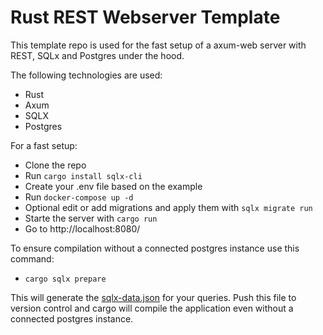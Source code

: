 # Rust REST Webserver Template

This template repo is used for the fast setup of a axum-web server with REST, SQLx and Postgres under the hood.

The following technologies are used:

- Rust
- Axum
- SQLX
- Postgres

For a fast setup:

- Clone the repo
- Run `cargo install sqlx-cli`
- Create your .env file based on the example
- Run `docker-compose up -d`
- Optional edit or add migrations and apply them with `sqlx migrate run`
- Starte the server with `cargo run`
- Go to http://localhost:8080/

To ensure compilation without a connected postgres instance use this command:

- `cargo sqlx prepare`

This will generate the [sqlx-data.json](./sqlx-data.json) for your queries. Push this file to version control and cargo will compile the application even without a connected postgres instance.
